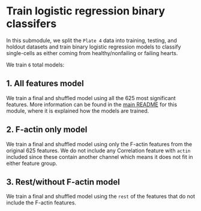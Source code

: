 # Train logistic regression binary classifers

In this submodule, we split the `Plate 4` data into training, testing, and holdout datasets and train binary logistic regression models to classify single-cells as either coming from healthy/nonfailing or failing hearts.

We train `6` total models:

## 1. All features model

We train a final and shuffled model using all the 625 most significant features.
More information can be found in the [main README](../README.md) for this module, where it is explained how the models are trained.

## 2. F-actin only model

We train a final and shuffled model using only the F-actin features from the original 625 features.
We do not include any Correlation feature with `actin` included since these contain another channel which means it does not fit in either feature group.

## 3. Rest/without F-actin model

We train a final and shuffled model using the `rest` of the features that do not include the F-actin features.
